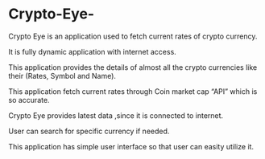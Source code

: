 # Crypto-Eye-

Crypto Eye   is   an   application   used  to   fetch   current  rates  of   crypto currency.

It    is  fully   dynamic  application    with  internet    access.

This   application   provides   the   details   of  almost   all  the   crypto  currencies  like   their   (Rates, Symbol  and  Name).

This application fetch  current rates through Coin market cap “API”  which is so accurate.

Crypto Eye  provides  latest data ,since it is connected to internet.

User  can search  for  specific  currency if  needed.

This  application has simple user interface so that  user can easity utilize it.
